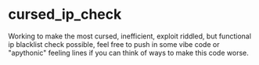 # cursed_ip_check
Working to make the most cursed, inefficient, exploit riddled, but functional ip blacklist check possible, feel free to push in some vibe code or "apythonic" feeling lines if you can think of ways to make this code worse.
